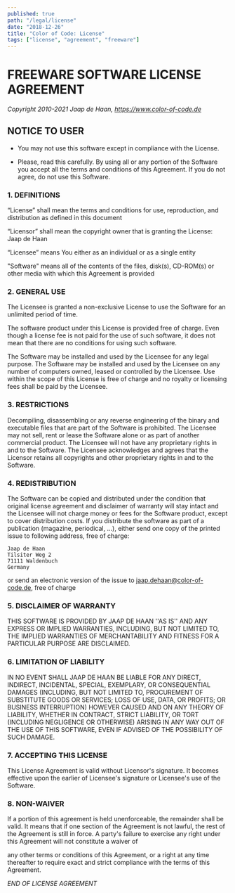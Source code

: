 ```yaml
---
published: true
path: "/legal/license"
date: "2018-12-26"
title: "Color of Code: License"
tags: ["license", "agreement", "freeware"]
---
```


# FREEWARE SOFTWARE LICENSE AGREEMENT

*Copyright 2010-2021 Jaap de Haan, https://www.color-of-code.de*

## NOTICE TO USER

* You may not use this software except in compliance with the License.

* Please, read this carefully. By using all or any portion of the Software you accept all the terms and conditions of this Agreement. If you do not agree, do not use this Software.

### 1. DEFINITIONS

“License” shall mean the terms and conditions for use, reproduction, and distribution as defined in this document

“Licensor” shall mean the copyright owner that is granting the License: Jaap de Haan

“Licensee” means You either as an individual or as a single entity

"Software" means all of the contents of the files, disk(s), CD-ROM(s) or other media with which this Agreement is provided

### 2. GENERAL USE

The Licensee is granted a non-exclusive License to use the Software for an unlimited period of time.

The software product under this License is provided free of charge. Even though a license fee is not paid for the use of such software, it does not mean that there are no conditions for using such software.

The Software may be installed and used by the Licensee for any legal purpose.
The Software may be installed and used by the Licensee on any number of computers owned, leased or controlled by the Licensee.
Use within the scope of this License is free of charge and no royalty or licensing fees shall be paid by the Licensee.

### 3. RESTRICTIONS

Decompiling, disassembling or any reverse engineering of the binary and executable files that are part of the Software is prohibited.
The Licensee may not sell, rent or lease the Software alone or as part of another commercial product.
The Licensee will not have any proprietary rights in and to the Software. The Licensee acknowledges and agrees that the Licensor retains all copyrights and other proprietary rights in and to the Software.

### 4. REDISTRIBUTION

The Software can be copied and distributed under the condition that original license agreement and disclaimer of warranty will stay intact and the Licensee will not charge money or fees for the Software product, except to cover distribution costs.
If you distribute the software as part of a publication (magazine, periodical, ...), either
send one copy of the printed issue to following address, free of charge:

    Jaap de Haan
    Tilsiter Weg 2
    71111 Waldenbuch
    Germany

or send an electronic version of the issue to jaap.dehaan@color-of-code.de, free of charge


### 5. DISCLAIMER OF WARRANTY

THIS SOFTWARE IS PROVIDED BY JAAP DE HAAN ''AS IS'' AND ANY EXPRESS OR IMPLIED WARRANTIES, INCLUDING, BUT NOT LIMITED TO, THE IMPLIED WARRANTIES OF MERCHANTABILITY AND FITNESS FOR A PARTICULAR PURPOSE ARE DISCLAIMED.

### 6. LIMITATION OF LIABILITY

IN NO EVENT SHALL JAAP DE HAAN BE LIABLE FOR ANY DIRECT, INDIRECT, INCIDENTAL, SPECIAL, EXEMPLARY, OR CONSEQUENTIAL DAMAGES (INCLUDING, BUT NOT LIMITED TO, PROCUREMENT OF SUBSTITUTE GOODS OR SERVICES; LOSS OF USE, DATA, OR PROFITS; OR BUSINESS INTERRUPTION) HOWEVER CAUSED AND ON ANY THEORY OF LIABILITY, WHETHER IN CONTRACT, STRICT LIABILITY, OR TORT (INCLUDING NEGLIGENCE OR OTHERWISE) ARISING IN ANY WAY OUT OF THE USE OF THIS SOFTWARE, EVEN IF ADVISED OF THE POSSIBILITY OF SUCH DAMAGE.

### 7. ACCEPTING THIS LICENSE

This License Agreement is valid without Licensor's signature. It becomes effective upon the earlier of Licensee's signature or Licensee's use of the Software.

### 8. NON-WAIVER

If a portion of this agreement is held unenforceable, the remainder shall be valid. It means that if one section of the Agreement is not lawful, the rest of the Agreement is still in force. A party's failure to exercise any right under this Agreement will not constitute a waiver of

any other terms or conditions of this Agreement, or
a right at any time thereafter to require exact and strict compliance with the terms of this Agreement.

*END OF LICENSE AGREEMENT*
